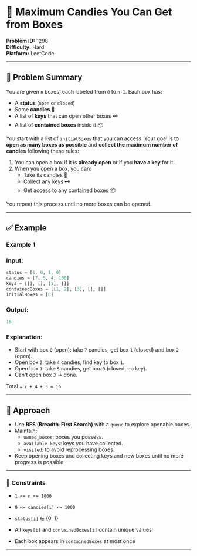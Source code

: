 # 🎁 Maximum Candies You Can Get from Boxes

**Problem ID:** 1298  
**Difficulty:** Hard  
**Platform:** LeetCode  

---

## 🧠 Problem Summary

You are given `n` boxes, each labeled from `0` to `n-1`. Each box has:

- A **status** (`open` or `closed`)
- Some **candies** 🍬
- A list of **keys** that can open other boxes 🗝️
- A list of **contained boxes** inside it 📦

You start with a list of `initialBoxes` that you can access. Your goal is to **open as many boxes as possible** and **collect the maximum number of candies** following these rules:

1. You can open a box if it is **already open** or if you **have a key** for it.
2. When you open a box, you can:
   - Take its candies 🍬
   - Collect any keys 🗝️
   - Get access to any contained boxes 📦

You repeat this process until no more boxes can be opened.

---

## ✅ Example

### Example 1

### Input:
```python
status = [1, 0, 1, 0]
candies = [7, 5, 4, 100]
keys = [[], [], [1], []]
containedBoxes = [[1, 2], [3], [], []]
initialBoxes = [0]
```
### Output: 
```python
16
```
### Explanation:

- Start with box `0` (open): take `7` candies, get box `1` (closed) and box `2` (open).
- Open box `2`: take `4` candies, find key to box `1`.
- Open box `1`: take `5` candies, get box `3` (closed, no key).
- Can't open box `3` → done.

Total = `7 + 4 + 5 = 16`

---

## 🚀 Approach

- Use **BFS (Breadth-First Search)** with a `queue` to explore openable boxes.
- Maintain:
  - `owned_boxes`: boxes you possess.
  - `available_keys`: keys you have collected.
  - `visited`: to avoid reprocessing boxes.
- Keep opening boxes and collecting keys and new boxes until no more progress is possible.
---
### 🧪 Constraints
+ `1 <= n <= 1000`

+ `0 <= candies[i] <= 1000`

+ `status[i]` ∈ {0, 1}

+ All `keys[i]` and `containedBoxes[i]` contain unique values

+ Each box appears in `containedBoxes` at most once
--- 
